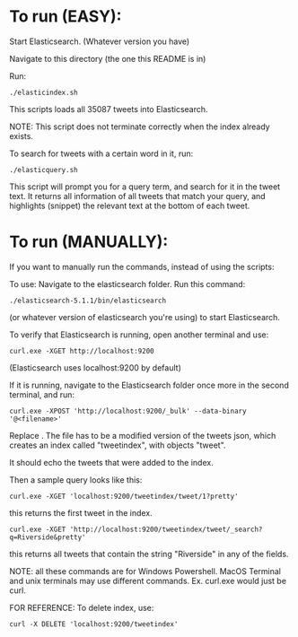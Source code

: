 # To run (EASY): 
Start Elasticsearch. (Whatever version you have)

Navigate to this directory (the one this README is in)

Run:
```
./elasticindex.sh
```
This scripts loads all 35087 tweets into Elasticsearch.

NOTE: This script does not terminate correctly when the index already exists.

To search for tweets with a certain word in it, run:
```
./elasticquery.sh
```
This script will prompt you for a query term, and search for it in the tweet text.
It returns all information of all tweets that match your query, and highlights (snippet) the relevant text at the bottom of each tweet.


# To run (MANUALLY):
If you want to manually run the commands, instead of using the scripts:

To use:
Navigate to the elasticsearch folder. Run this command: 
```
./elasticsearch-5.1.1/bin/elasticsearch 
```

(or whatever version of elasticsearch you're using) to start Elasticsearch.

To verify that Elasticsearch is running, open another terminal and use:
```
curl.exe -XGET http://localhost:9200
```
(Elasticsearch uses localhost:9200 by default) 

If it is running, navigate to the Elasticsearch folder once more in the second terminal, and run:
```
curl.exe -XPOST 'http://localhost:9200/_bulk' --data-binary '@<filename>'
```
Replace <filename>.
The file has to be a modified version of the tweets json, which creates an index called "tweetindex", with objects "tweet".

It should echo the tweets that were added to the index.

Then a sample query looks like this:
```
curl.exe -XGET 'localhost:9200/tweetindex/tweet/1?pretty'
```
this returns the first tweet in the index.

```
curl.exe -XGET 'http://localhost:9200/tweetindex/tweet/_search?q=Riverside&pretty'
```
this returns all tweets that contain the string "Riverside" in any of the fields.

NOTE: all these commands are for Windows Powershell. MacOS Terminal and unix terminals may use different commands. Ex. curl.exe would just be curl.

FOR REFERENCE: To delete index, use:
```
curl -X DELETE 'localhost:9200/tweetindex'
```